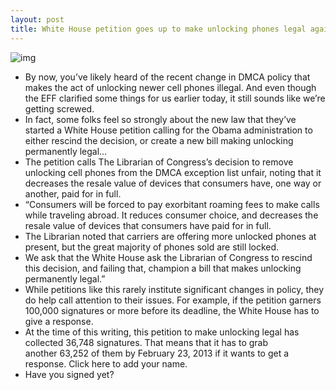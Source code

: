```yaml
---
layout: post
title: White House petition goes up to make unlocking phones legal again
---
```

![img](http://media.idownloadblog.com/wp-content/uploads/2013/01/white-house-petition.png)
* By now, you’ve likely heard of the recent change in DMCA policy that makes the act of unlocking newer cell phones illegal. And even though the EFF clarified some things for us earlier today, it still sounds like we’re getting screwed.
* In fact, some folks feel so strongly about the new law that they’ve started a White House petition calling for the Obama administration to either rescind the decision, or create a new bill making unlocking permanently legal…
* The petition calls The Librarian of Congress’s decision to remove unlocking cell phones from the DMCA exception list unfair, noting that it decreases the resale value of devices that consumers have, one way or another, paid for in full.
* “Consumers will be forced to pay exorbitant roaming fees to make calls while traveling abroad. It reduces consumer choice, and decreases the resale value of devices that consumers have paid for in full.
* The Librarian noted that carriers are offering more unlocked phones at present, but the great majority of phones sold are still locked.
* We ask that the White House ask the Librarian of Congress to rescind this decision, and failing that, champion a bill that makes unlocking permanently legal.”
* While petitions like this rarely institute significant changes in policy, they do help call attention to their issues. For example, if the petition garners 100,000 signatures or more before its deadline, the White House has to give a response.
* At the time of this writing, this petition to make unlocking legal has collected 36,748 signatures. That means that it has to grab another 63,252 of them by February 23, 2013 if it wants to get a response. Click here to add your name.
* Have you signed yet?

